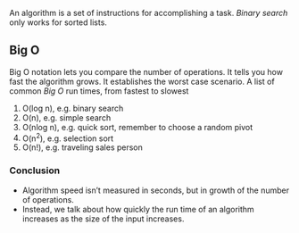 An algorithm is a set of instructions for accomplishing a task.
*Binary search* only works for sorted lists.

## Big O
Big O notation lets you compare the number of operations. It tells you how fast the algorithm grows.
It establishes the worst case scenario.
A list of common *Big O* run times, from fastest to slowest
1. O(log n), e.g. binary search
2. O(n), e.g. simple search
3. O(nlog n), e.g. quick sort, remember to choose a random pivot
4. O(n<sup>2</sup>), e.g. selection sort
5. O(n!), e.g. traveling sales person

### Conclusion
- Algorithm speed isn’t measured in seconds, but in growth of the number of operations.
- Instead, we talk about how quickly the run time of an algorithm increases as the size of the input increases.
